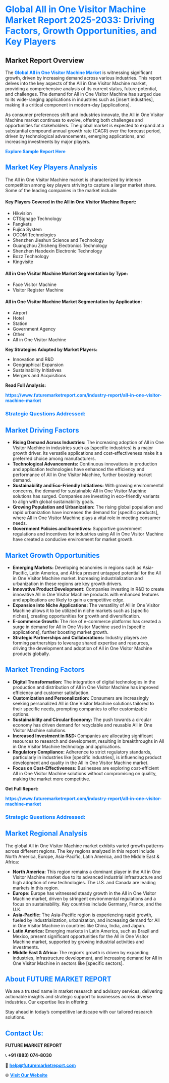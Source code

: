 <h1 style="color: #007BFF;">Global All in One Visitor Machine Market Report 2025-2033: Driving Factors, Growth Opportunities, and Key Players</h1>

<section id="overview">
<h2>Market Report Overview</h2>
<p>The <a href="https://www.futuremarketreport.com/industry-report/all-in-one-visitor-machine-market" style="color: #007BFF; text-decoration: none;"><strong>Global All in One Visitor Machine Market</strong></a> is witnessing significant growth, driven by increasing demand across various industries. This report delves into the key aspects of the All in One Visitor Machine market, providing a comprehensive analysis of its current status, future potential, and challenges. The demand for All in One Visitor Machine has surged due to its wide-ranging applications in industries such as [insert industries], making it a critical component in modern-day [applications].</p>
<p>As consumer preferences shift and industries innovate, the All in One Visitor Machine market continues to evolve, offering both challenges and opportunities for stakeholders. The global market is expected to expand at a substantial compound annual growth rate (CAGR) over the forecast period, driven by technological advancements, emerging applications, and increasing investments by major players.</p>
</section>

<section id="overview">
<p><a href="https://www.futuremarketreport.com/request-sample/reportId=124500" style="color: #007BFF; text-decoration: none;"><strong>Explore Sample Report Here</strong></a></p>
</section>

<section id="key-players">
<h2 style="color: #007BFF;">Market Key Players Analysis</h2>
<p>The All in One Visitor Machine market is characterized by intense competition among key players striving to capture a larger market share. Some of the leading companies in the market include:</p>
<h4>Key Players Covered in the All in One Visitor Machine Report:</h4>
<ul><li>Hikvision</li><li>CTSignage Technology</li><li>Fangkets</li><li>Fujica System</li><li>OCOM Technologies</li><li>Shenzhen Jieshun Science and Technology</li><li>Guangzhou Zhisheng Electronics Technology</li><li>Shenzhen Haodexin Electronic Technology</li><li>Bozz Technology</li><li>Kingvisite</li></ul>
<h4>All in One Visitor Machine Market Segmentation by Type:</h4>
<ul><li>Face Visitor Machine</li><li>Visitor Register Machine</li></ul>

<h4>All in One Visitor Machine Market Segmentation by Application:</h4>
<ul><li>Airport</li><li>Hotel</li><li>Station</li><li>Government Agency</li><li>Other</li><li>All in One Visitor Machine</li></ul>
<p><strong>Key Strategies Adopted by Market Players:</strong></p>
<ul>
<li>Innovation and R&D</li>
<li>Geographical Expansion</li>
<li>Sustainability Initiatives</li>
<li>Mergers and Acquisitions</li>
</ul>
</section>

<section>
<p><strong>Read Full Analysis: </strong></p><a href="https://www.futuremarketreport.com/industry-report/all-in-one-visitor-machine-market" style="color: #007BFF; text-decoration: none;"><strong>https://www.futuremarketreport.com/industry-report/all-in-one-visitor-machine-market</strong></a>
<h3 style="color: #007BFF;">Strategic Questions Addressed:</h3>
</section>

<section id="driving-factors">
<h2 style="color: #007BFF;">Market Driving Factors</h2>
<ul>
<li><strong>Rising Demand Across Industries:</strong> The increasing adoption of All in One Visitor Machine in industries such as [specific industries] is a major growth driver. Its versatile applications and cost-effectiveness make it a preferred choice among manufacturers.</li>
<li><strong>Technological Advancements:</strong> Continuous innovations in production and application technologies have enhanced the efficiency and performance of All in One Visitor Machine, further boosting market demand.</li>
<li><strong>Sustainability and Eco-Friendly Initiatives:</strong> With growing environmental concerns, the demand for sustainable All in One Visitor Machine solutions has surged. Companies are investing in eco-friendly variants to align with global sustainability goals.</li>
<li><strong>Growing Population and Urbanization:</strong> The rising global population and rapid urbanization have increased the demand for [specific products], where All in One Visitor Machine plays a vital role in meeting consumer needs.</li>
<li><strong>Government Policies and Incentives:</strong> Supportive government regulations and incentives for industries using All in One Visitor Machine have created a conducive environment for market growth.</li>
</ul>
</section>

<section id="growth-opportunities">
<h2 style="color: #007BFF;">Market Growth Opportunities</h2>
<ul>
<li><strong>Emerging Markets:</strong> Developing economies in regions such as Asia-Pacific, Latin America, and Africa present untapped potential for the All in One Visitor Machine market. Increasing industrialization and urbanization in these regions are key growth drivers.</li>
<li><strong>Innovative Product Development:</strong> Companies investing in R&D to create innovative All in One Visitor Machine products with enhanced features and applications are likely to gain a competitive edge.</li>
<li><strong>Expansion into Niche Applications:</strong> The versatility of All in One Visitor Machine allows it to be utilized in niche markets such as [specific niches], creating opportunities for growth and diversification.</li>
<li><strong>E-commerce Growth:</strong> The rise of e-commerce platforms has created a surge in demand for All in One Visitor Machine used in [specific applications], further boosting market growth.</li>
<li><strong>Strategic Partnerships and Collaborations:</strong> Industry players are forming partnerships to leverage shared expertise and resources, driving the development and adoption of All in One Visitor Machine products globally.</li>
</ul>
</section>

<section id="trending-factors">
<h2 style="color: #007BFF;">Market Trending Factors</h2>
<ul>
<li><strong>Digital Transformation:</strong> The integration of digital technologies in the production and distribution of All in One Visitor Machine has improved efficiency and customer satisfaction.</li>
<li><strong>Customization and Personalization:</strong> Consumers are increasingly seeking personalized All in One Visitor Machine solutions tailored to their specific needs, prompting companies to offer customizable options.</li>
<li><strong>Sustainability and Circular Economy:</strong> The push towards a circular economy has driven demand for recyclable and reusable All in One Visitor Machine solutions.</li>
<li><strong>Increased Investment in R&D:</strong> Companies are allocating significant resources to research and development, resulting in breakthroughs in All in One Visitor Machine technology and applications.</li>
<li><strong>Regulatory Compliance:</strong> Adherence to strict regulatory standards, particularly in industries like [specific industries], is influencing product development and quality in the All in One Visitor Machine market.</li>
<li><strong>Focus on Cost-Effectiveness:</strong> Businesses are exploring cost-efficient All in One Visitor Machine solutions without compromising on quality, making the market more competitive.</li>
</ul>
</section>

<section>
<p><strong>Get Full Report: </strong></p><a href="https://www.futuremarketreport.com/industry-report/all-in-one-visitor-machine-market" style="color: #007BFF; text-decoration: none;"><strong>https://www.futuremarketreport.com/industry-report/all-in-one-visitor-machine-market</strong></a>
<h3 style="color: #007BFF;">Strategic Questions Addressed:</h3>
</section>


<section id="regional-analysis">
<h2 style="color: #007BFF;">Market Regional Analysis</h2>
<p>The global All in One Visitor Machine market exhibits varied growth patterns across different regions. The key regions analyzed in this report include North America, Europe, Asia-Pacific, Latin America, and the Middle East & Africa:</p>
<ul>
<li><strong>North America:</strong> This region remains a dominant player in the All in One Visitor Machine market due to its advanced industrial infrastructure and high adoption of new technologies. The U.S. and Canada are leading markets in this region.</li>
<li><strong>Europe:</strong> Europe has witnessed steady growth in the All in One Visitor Machine market, driven by stringent environmental regulations and a focus on sustainability. Key countries include Germany, France, and the U.K.</li>
<li><strong>Asia-Pacific:</strong> The Asia-Pacific region is experiencing rapid growth, fueled by industrialization, urbanization, and increasing demand for All in One Visitor Machine in countries like China, India, and Japan.</li>
<li><strong>Latin America:</strong> Emerging markets in Latin America, such as Brazil and Mexico, present significant opportunities for the All in One Visitor Machine market, supported by growing industrial activities and investments.</li>
<li><strong>Middle East & Africa:</strong> The region’s growth is driven by expanding industries, infrastructure development, and increasing demand for All in One Visitor Machine in sectors like [specific sectors].</li>
</ul>
</section>

<footer>
<h2 style="color: #007BFF;">About FUTURE MARKET REPORT</h2>
<p>We are a trusted name in market research and advisory services, delivering actionable insights and strategic support to businesses across diverse industries. Our expertise lies in offering:</p>

<p>Stay ahead in today’s competitive landscape with our tailored research solutions.</p>

<h2 style="color: #007BFF;">Contact Us:</h2>
<p><strong>FUTURE MARKET REPORT</strong></p>
<p>📞 <strong>+91 (883) 074-8030</strong></p>
<p>📧 <strong><a href="mailto:help@futuremarketreport.com" style="color: #007BFF;">help@futuremarketreport.com</a></strong></p>
<p>🌐 <strong><a href="https://www.futuremarketreport.com/" style="color: #007BFF;">Visit Our Website</a></strong></p>
</footer>